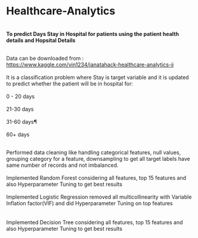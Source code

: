 # Healthcare-Analytics
<br><b>To predict Days Stay in Hospital for patients using the patient health details and Hopsital Details</b></br>

<br>Data can be downloaded from : https://www.kaggle.com/vin1234/janatahack-healthcare-analytics-ii </br>
<br>It is a classification problem where Stay is target variable and it is updated to predict whether the patient will be in hospital for:</br>
<br>0 - 20 days </br>
<br>21-30 days </br>
<br>31-60 days¶ </br>
<br>60+ days </br>

<br><Task> Performed data cleaning like handling categorical features, null values, grouping category for a feature, downsampling to get all target labels have same number of records and not imbalanced.</br>
<br>Implemented Random Forest considering all features, top 15 features and also Hyperparameter Tuning to get best results</br>
<br>Implemented Logistic Regression removed all multicollinearity with Variable Inflation factor(VIF) and did Hyperparameter Tuning on top features</br>
<br><br>Implemented Decision Tree considering all features, top 15 features and also Hyperparameter Tuning to get best results</br>
